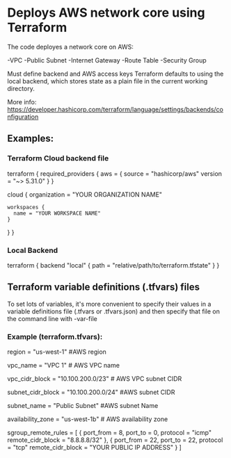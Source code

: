 # Deploys AWS network core using Terraform

The code deployes a network core on AWS:

-VPC
-Public Subnet
-Internet Gateway
-Route Table
-Security Group

Must define backend and AWS access keys
Terraform defaults to using the local backend, which stores state as a plain file in the current working directory.

More info:
https://developer.hashicorp.com/terraform/language/settings/backends/configuration

## Examples:

### Terraform Cloud backend file

terraform {
  required_providers {
    aws = {
      source  = "hashicorp/aws"
      version = "~> 5.31.0"
    }
  }

  cloud {
    organization = "YOUR ORGANIZATION NAME"

    workspaces {
      name = "YOUR WORKSPACE NAME"
    }
  }
}

### Local Backend

terraform {
  backend "local" {
    path = "relative/path/to/terraform.tfstate"
  }
}

## Terraform variable definitions (.tfvars) files

To set lots of variables, it's more convenient to specify their values in a variable definitions file (.tfvars or .tfvars.json)
and then specify that file on the command line with -var-file

### Example (terraform.tfvars):

region = "us-west-1" #AWS region

vpc_name = "VPC 1" # AWS VPC name

vpc_cidr_block = "10.100.200.0/23" # AWS VPC subnet CIDR

subnet_cidr_block = "10.100.200.0/24" #AWS subnet CIDR

subnet_name = "Public Subnet" #AWS subnet Name

availability_zone = "us-west-1b" # AWS availability zone

sgroup_remote_rules = [
  {
    port_from         = 8,
    port_to           = 0,
    protocol          = "icmp"
    remote_cidr_block = "8.8.8.8/32"
  },
   {
    port_from = 22,
    port_to   = 22,
    protocol  = "tcp"
   remote_cidr_block = "YOUR PUBLIC IP ADDRESS"
    }
]
